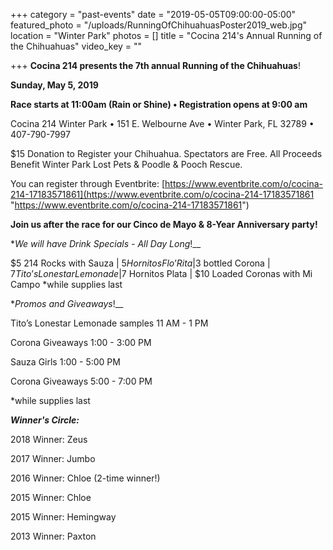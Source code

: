 +++
category = "past-events"
date = "2019-05-05T09:00:00-05:00"
featured_photo = "/uploads/RunningOfChihuahuasPoster2019_web.jpg"
location = "Winter Park"
photos = []
title = "Cocina 214's Annual Running of the Chihuahuas"
video_key = ""

+++
**Cocina 214 presents the 7th annual** **Running of the Chihuahuas**!

**Sunday, May 5, 2019** 

**Race starts at 11:00am (Rain or Shine) • Registration opens at 9:00 am**

Cocina 214 Winter Park • 151 E. Welbourne Ave • Winter Park, FL 32789 • 407-790-7997

$15 Donation to Register your Chihuahua. Spectators are Free. All Proceeds Benefit Winter Park Lost Pets & Poodle & Pooch Rescue.

You can register through Eventbrite:  [https://www.eventbrite.com/o/cocina-214-17183571861](https://www.eventbrite.com/o/cocina-214-17183571861 "https://www.eventbrite.com/o/cocina-214-17183571861")

**Join us after the race for our Cinco de Mayo & 8-Year Anniversary party!**

\*_We will have Drink Specials - All Day Long_!__

$5 214 Rocks with Sauza | $5 Hornitos Flo’Rita |$3 bottled Corona | $7 Tito’s Lonestar Lemonade|$7 Hornitos Plata | $10 Loaded Coronas with Mi Campo *while supplies last

\*_Promos and Giveaways_!__

Tito’s Lonestar Lemonade samples 11 AM - 1 PM

Corona Giveaways 1:00 - 3:00 PM

Sauza Girls 1:00 - 5:00 PM

Corona Giveaways 5:00 - 7:00 PM

\*while supplies last

**_Winner's Circle:_**

2018 Winner: Zeus

2017 Winner: Jumbo

2016 Winner: Chloe (2-time winner!)

2015 Winner: Chloe

2015 Winner: Hemingway

2013 Winner: Paxton